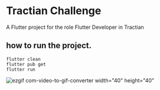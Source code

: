 # Tractian Challenge

A Flutter project for the role Flutter Developer in Tractian

## how to run the project.

```shell
flutter clean
flutter pub get
flutter run
```

![ezgif com-video-to-gif-converter width="40" height="40"](https://github.com/adarista012/tractian-challenge/assets/74845162/3ba2db1f-c183-4736-acc2-a2fcf40adf52)

